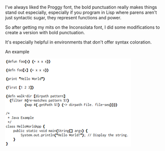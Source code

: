 
I've always liked the Proggy font, the bold punctuation really makes things stand out especially, especially if you program in Lisp where parens aren't just syntactic sugar, they represent functions and power.

So after getting my mits on the Inconsolata font, I did some modifications to create a version with bold punctuation.

It's especially helpful in environments that don't offer syntax coloration.

An example

![screenshot example](https://github.com/heow/inconsolata-boldpunct/raw/master/screenshot.png)
